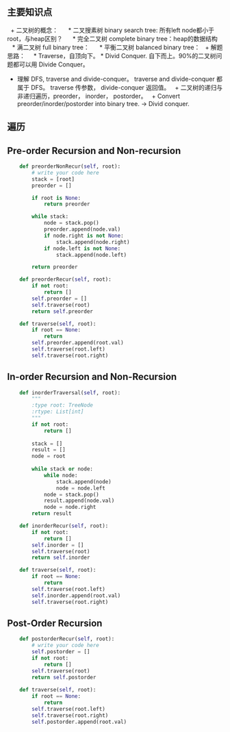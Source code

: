 
## 主要知识点 ##
   + 二叉树的概念： 
      * 二叉搜素树 binary search tree: 所有left node都小于root，与heap区别？
      * 完全二叉树 complete binary tree：heap的数据结构
      * 满二叉树 full binary tree：
      * 平衡二叉树 balanced binary tree：
   + 解题思路：
     * Traverse，自顶向下。
     * Divid Conquer. 自下而上。90%的二叉树问题都可以用 Divide Conquer。
   + 理解 DFS, traverse and divide-conquer。 traverse and divide-conquer 都属于 DFS。
     traverse 传参数， divide-conquer 返回值。
   + 二叉树的递归与非递归遍历，preorder， inorder， postorder。
   + Convert preorder/inorder/postorder into binary tree. -> Divid conquer.
    
## 遍历 ##
## Pre-order Recursion and Non-recursion
```python
    def preorderNonRecur(self, root):
        # write your code here
        stack = [root]
        preorder = []

        if root is None:
            return preorder

        while stack:
            node = stack.pop()
            preorder.append(node.val)
            if node.right is not None:
                stack.append(node.right)
            if node.left is not None:
                stack.append(node.left)

        return preorder
```

```python 
    def preorderRecur(self, root):
        if not root:
            return []
        self.preorder = []
        self.traverse(root)
        return self.preorder

    def traverse(self, root):
        if root == None:
            return
        self.preorder.append(root.val)
        self.traverse(root.left)
        self.traverse(root.right)
```

## In-order Recursion and Non-Recursion ##
```python
    def inorderTraversal(self, root):
        """
        :type root: TreeNode
        :rtype: List[int]
        """
        if not root:
            return []
        
        stack = []
        result = []
        node = root
        
        while stack or node:
            while node:
                stack.append(node)
                node = node.left
            node = stack.pop()     
            result.append(node.val)
            node = node.right
        return result
```
```python
    def inorderRecur(self, root):
        if not root:
            return []
        self.inorder = []
        self.traverse(root)
        return self.inorder

    def traverse(self, root):
        if root == None:
            return
        self.traverse(root.left)
        self.inorder.append(root.val)
        self.traverse(root.right)
```

## Post-Order Recursion ##
```python
    def postorderRecur(self, root):
        # write your code here
        self.postorder = []
        if not root:
            return []
        self.traverse(root)
        return self.postorder
    
    def traverse(self, root):
        if root == None:
            return
        self.traverse(root.left)
        self.traverse(root.right)
        self.postorder.append(root.val)
```

